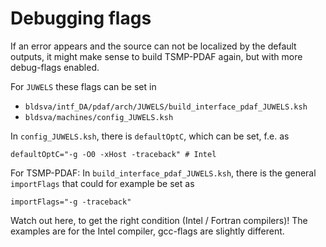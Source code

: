 # Debugging flags

If an error appears and the source can not be localized by the default
outputs, it might make sense to build TSMP-PDAF again, but with more
debug-flags enabled.

For `JUWELS` these flags can be set in

- `bldsva/intf_DA/pdaf/arch/JUWELS/build_interface_pdaf_JUWELS.ksh`
- `bldsva/machines/config_JUWELS.ksh`


In `config_JUWELS.ksh`, there is `defaultOptC`, which can be
set, f.e. as

``` ksh
defaultOptC="-g -O0 -xHost -traceback" # Intel
```

For TSMP-PDAF: In `build_interface_pdaf_JUWELS.ksh`, there is the general
`importFlags` that could for example be set as

```ksh
importFlags="-g -traceback"
```

Watch out here, to get the right condition (Intel / Fortran
compilers)! The examples are for the Intel compiler, gcc-flags are
slightly different.

